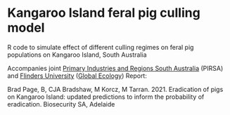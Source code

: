 # Kangaroo Island feral pig culling model
R code to simulate effect of different culling regimes on feral pig populations on Kangaroo Island, South Australia

Accompanies joint <a href="https://www.pir.sa.gov.au">Primary Industries and Regions South Australia</a> (PIRSA) and <a href="https://www.flinders.edu.au">Flinders University</a> (<a href="http://globalecologyflinders.com">Global Ecology</a>) Report:

Brad Page, B, CJA Bradshaw, M Korcz, M Tarran. 2021. Eradication of pigs on Kangaroo Island: updated predictions to inform the probability of eradication. Biosecurity SA, Adelaide


